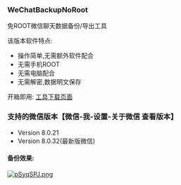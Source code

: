### WeChatBackupNoRoot 

免ROOT微信聊天数据备份/导出工具



该版本软件特点:

- 操作简单,无需额外软件配合
- 无需手机ROOT
- 无需电脑配合
- 无需解密,数据明文保存

开箱即用: [工具下载页面](https://github.com/MiDuoKi/WechatBackupNoRoot/releases)


### 支持的微信版本【微信-我-设置-关于微信 查看版本】


- Version 8.0.21
- Version 8.0.32(最新版微信)


#### 备份效果:

[![pSyqSPJ.png](https://s1.ax1x.com/2023/02/04/pSyqSPJ.png)](https://imgse.com/i/pSyqSPJ)